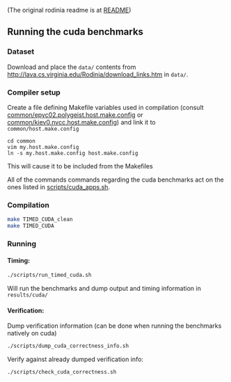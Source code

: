 
(The original rodinia readme is at [README](README))

## Running the cuda benchmarks

### Dataset
Download and place the `data/` contents from http://lava.cs.virginia.edu/Rodinia/download_links.htm in `data/`.

### Compiler setup
Create a file defining Makefile variables used in compilation (consult [common/epyc02.polygeist.host.make.config](common/epyc02.polygeist.host.make.config) or [common/kiev0.nvcc.host.make.config](common/kiev0.nvcc.host.make.config)) and link it to `common/host.make.config`
```
cd common
vim my.host.make.config
ln -s my.host.make.config host.make.config
```

This will cause it to be included from the Makefiles

All of the commands commands regarding the cuda benchmarks act on the ones listed in [scripts/cuda_apps.sh](scripts/cuda_apps.sh).

### Compilation
```sh
make TIMED_CUDA_clean
make TIMED_CUDA
```

### Running
#### Timing:
```sh
./scripts/run_timed_cuda.sh
```
Will run the benchmarks and dump output and timing information in `results/cuda/`

#### Verification:
Dump verification information (can be done when running the benchmarks natively on cuda)
```sh
./scripts/dump_cuda_correctness_info.sh
```

Verify against already dumped verification info:
```sh
./scripts/check_cuda_correctness.sh
```
